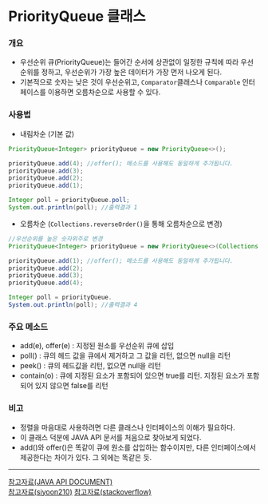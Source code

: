 # PriorityQueue 클래스
### 개요
- 우선순위 큐(PriorityQueue)는 들어간 순서에 상관없이 일정한 규칙에 따라 우선순위를 정하고, 우선순위가 가장 높은 데이터가 가장 먼저 나오게 된다.
- 기본적으로 숫자는 낮은 것이 우선순위고, `Comparator`클래스나 `Comparable` 인터페이스를 이용하면 오름차순으로 사용할 수 있다.
### 사용법
- 내림차순 (기본 값)
```java
PriorityQueue<Integer> priorityQueue = new PriorityQueue<>();

priorityQueue.add(4); //offer(); 메소드를 사용해도 동일하게 추가됩니다.
priorityQueue.add(3);
priorityQueue.add(2);
priorityQueue.add(1);

Integer poll = priorityQueue.poll;
System.out.println(poll); //출력결과 1
```
- 오름차순 (`Collections.reverseOrder()`을 통해 오름차순으로 변경)
```java
//우선순위를 높은 숫자위주로 변경
PriorityQueue<Integer> priorityQueue = new PriorityQueue<>(Collections.reverseOrder());

priorityQueue.add(1); //offer(); 메소드를 사용해도 동일하게 추가됩니다.
priorityQueue.add(2);
priorityQueue.add(3);
priorityQueue.add(4);

Integer poll = priorityQueue.
System.out.println(poll); //출력결과 4
```
### 주요 메소드
- add(e), offer(e) : 지정된 원소를 우선순위 큐에 삽입
- poll() : 큐의 헤드 값을 큐에서 제거하고 그 값을 리턴, 없으면 null을 리턴
- peek() : 큐의 헤드값을 리턴, 없으면 null을 리턴
- contain(o) : 큐에 지정된 요소가 포함되어 있으면 true를 리턴. 지정된 요소가 포함되어 있지 않으면 false를 리턴
### 비고
- 정렬을 마음대로 사용하려면 다른 클래스나 인터페이스의 이해가 필요하다.
- 이 클래스 덕분에 JAVA API 문서를 처음으로 찾아보게 되었다.
- add()와 offer()은 똑같이 큐에 원소를 삽입하는 함수이지만, 다른 인터페이스에서 제공한다는 차이가 있다. 그 외에는 똑같은 듯.

---
[참고자료(JAVA API DOCUMENT)](https://docs.oracle.com/javase/7/docs/api/)<br/>
[참고자료(siyoon210)](https://siyoon210.tistory.com/117)
[참고자료(stackoverflow)](https://stackoverflow.com/questions/15591431/difference-between-offer-and-add-in-priority-queue-in-java)
